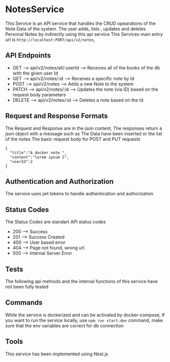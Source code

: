 # NotesService
This Service is an API service that handles the CRUD opearations of the Note Data of the system.
The user adds, lists , updates and deletes Personal Notes by indirectly using this api service
This Services main entry url is `http://localhost:PORT/api/v2/notes`,

## API Endpoints

<ul>
    <li> GET --> api/v2/notes/all/:userId --> Receives all of the books of the db with the given user Id </li>
    <li> GET --> api/v2/notes/:id --> Receives a specific note by Id </li>
    <li>  POST --> api/v2/notes --> Adds a new Note to the system </li>
    <li> PATCH --> api/v2/notes/:id --> Updates the note (via ID) based on the request body parameters </li>
    <li> DELETE --> api/v2/notes/:id --> Deletes a note based on the Id </li>
</ul>


## Request and Response Formats
The Request and Response are in the json content,
The responses return a json object with a message such as The Data have been inserted or the list of the notes
The basic request body for POST and PUT requests

```
{
  "title":"A docker note ",
  "content":"lorem ipsum 2",
  "userId":2
}
```

## Authentication and Authorization
The service uses jwt tokens to handle authentication and authorization

## Status Codes
The Status Codes are standart API status codes <br/>
<ul>
    <li> 200 --> Success</li>
    <li> 201 --> Success Created </li>
    <li> 400 --> User based error </li>
    <li> 404 --> Page not found, wrong url </li>
    <li> 500 --> Internal Server Error </li>
</ul>

## Tests
The following api methods and the internal functions of this service have not been fully tested


## Commands
While the service is dockerized and can be activated by docker-compose, If you want to run the service locally, use `npm run start:dev` command, make sure that the env variables are correct for db connection

## Tools
This service has been implemented using Nest.js
